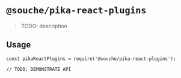 # `@souche/pika-react-plugins`

> TODO: description

## Usage

```
const pikaReactPlugins = require('@souche/pika-react-plugins');

// TODO: DEMONSTRATE API
```
